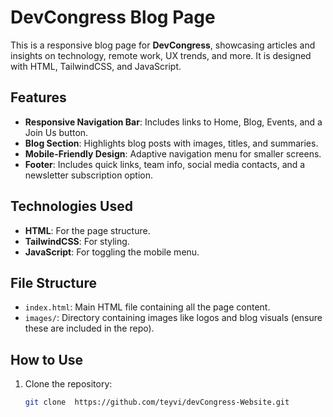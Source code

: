 # DevCongress Blog Page

This is a responsive blog page for **DevCongress**, showcasing articles and insights on technology, remote work, UX trends, and more. It is designed with HTML, TailwindCSS, and JavaScript.

## Features

- **Responsive Navigation Bar**: Includes links to Home, Blog, Events, and a Join Us button.
- **Blog Section**: Highlights blog posts with images, titles, and summaries.
- **Mobile-Friendly Design**: Adaptive navigation menu for smaller screens.
- **Footer**: Includes quick links, team info, social media contacts, and a newsletter subscription option.

## Technologies Used

- **HTML**: For the page structure.
- **TailwindCSS**: For styling.
- **JavaScript**: For toggling the mobile menu.

## File Structure

- `index.html`: Main HTML file containing all the page content.
- `images/`: Directory containing images like logos and blog visuals (ensure these are included in the repo).

## How to Use

1. Clone the repository:
   ```bash
   git clone  https://github.com/teyvi/devCongress-Website.git

